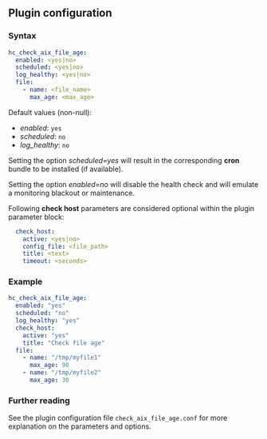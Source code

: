 ## Plugin configuration

### Syntax

```yaml
hc_check_aix_file_age:
  enabled: <yes|no>
  scheduled: <yes|no>
  log_healthy: <yes|no>
  file:
    - name: <file_name>
      max_age: <max_age>
```

Default values (non-null):
* *enabled*: `yes`
* *scheduled*: `no`
* *log_healthy*: `no`

Setting the option *scheduled=yes* will result in the corresponding **cron** bundle to be installed (if available).

Setting the option *enabled=no* will disable the health check and will emulate a monitoring blackout or maintenance.

Following **check host** parameters are considered optional within the plugin parameter block:

```yaml
  check_host:
    active: <yes|no>
    config_file: <file_path>
    title: <text>
    timeout: <seconds>
```

### Example

```yaml
hc_check_aix_file_age:
  enabled: "yes"
  scheduled: "no"
  log_healthy: "yes"
  check_host:
    active: "yes"
    title: "Check file age"
  file:
    - name: "/tmp/myfile1"
      max_age: 90
    - name: "/tmp/myfile2"
      max_age: 30
```

### Further reading

See the plugin configuration file `check_aix_file_age.conf` for more explanation on the parameters and options.
